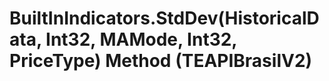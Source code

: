 # BuiltInIndicators.StdDev(HistoricalData, Int32, MAMode, Int32, PriceType) Method (TEAPIBrasilV2)

﻿